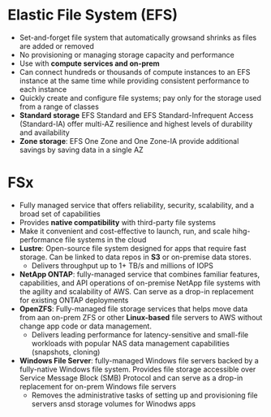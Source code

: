 # Elastic File System (EFS)
* Set-and-forget file system that automatically growsand shrinks as files are added or removed
* No provisioning or managing storage capacity and performance
* Use with **compute services and on-prem**
* Can connect hundreds or thousands of compute instances to an EFS instance at the same time while providing consistent performance to each instance
* Quickly create and configure file systems; pay only for the storage used from a range of classes
* **Standard storage** EFS Standard and EFS Standard-Infrequent Access (Standard-IA) offer multi-AZ resilience and highest levels of durability and availability
* **Zone storage**: EFS One Zone and One Zone-IA provide additional savings by saving data in a single AZ

# FSx
* Fully managed service that offers reliability, security, scalability, and a broad set of capabilities
* Provides **native compatibility** with third-party file systems
* Make it convenient and cost-effective to launch, run, and scale hihg-performance file systems in the cloud
* **Lustre**: Open-source file system designed for apps that require fast storage. Can be linked to data repos in **S3** or on-premise data stores.
  * Delivers throughput up to 1+ TB/s and millions of IOPS
* **NetApp ONTAP**: fully-managed service that combines familiar features, capabilities, and API operations of on-premise NetApp file systems with the agility and scalability of AWS. Can serve as a drop-in replacement for existing ONTAP deployments
* **OpenZFS**: Fully-managed file storage services that helps move data from aan on-prem ZFS or other **Linux-based** file servers to AWS without change app code or data management. 
  * Delivers leading performance for latency-sensitive and small-file workloads with popular NAS data management capabilities (snapshots, cloning)
* **Windows File Server**: fully-managed Windows file servers backed by a fully-native Windows file system. Provides file storage accessible over Service Message Block (SMB) Protocol and can serve as a drop-in replacement for on-prem Windows file servers
  * Removes the administrative tasks of setting up and provisioning file servers ansd storage volumes for Winodws apps